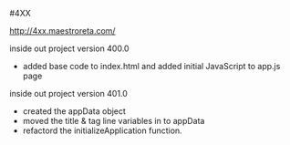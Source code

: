 #4XX

http://4xx.maestroreta.com/

inside out project version 400.0
- added base code to index.html and added initial JavaScript to app.js page

inside out project version 401.0
- created the appData object
- moved the title & tag line variables in to appData
- refactord the initializeApplication function.
